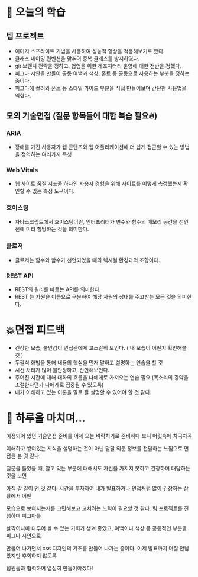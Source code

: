 # 📖 오늘의 학습

## 팀 프로젝트

- 이미지 스프라이트 기법을 사용하여 성능적 향상을 적용해보기로 했다.
- 클래스 네이밍 컨벤션을 맞추어 중복 클래스를 방지하였다.
- git 브랜치 전략을 정하고, 협업을 위한 레포지터리 운영에 대한 전반을 정했다.
- 피그마 시안을 만들어 공통 여백과 색상, 폰트 등 공동으로 사용하는 부분을 정하는 중이다.
- 피그마에 컬러와 폰트 등 스타일 가이드 부분을 직접 만들어보며 간단한 사용법을 익혔다.

## 모의 기술면접 (질문 항목들에 대한 복습 필요🔥)

### ARIA

- 장애를 가진 사용자가 웹 콘텐츠와 웹 어플리케이션에 더 쉽게 접근할 수 있는 방법을 정의하는
  여러가지 특성

### Web Vitals

- 웹 사이트 품질 지표중 하나인 사용자 경험을 위해 사이트를 어떻게 측정했는지 확인할 수 있는 측정 도구이다.

### 호이스팅

- 자바스크립트에서 호이스팅이란, 인터프리터가 변수와 함수의 메모리 공간을 선언 전에 미리 할당하는 것을 의미한다.

### 클로저

- 클로저는 함수와 함수가 선언되었을 때의 렉시컬 환경과의 조합이다.

### REST API

- REST의 원리를 따르는 API를 의미한다.
- REST 는 자원을 이름으로 구분하여 해당 자원의 상태를 주고받는 모든 것을 의미한다.

# 💥면접 피드백

- 긴장한 모습, 불안감이 면접관에게 고스란히 보인다.
  ( 내 모습이 어떤지 확인해볼 것 )
- 두괄식 화법을 통해 내용의 핵심을 먼저 말하고 설명하는 연습을 할 것
- 시선 처리가 많이 불안정하고, 산만해보인다.
- 주어진 시간에 대해 대화의 흐름을 나에게로 가져오는 연습 필요
  (목소리의 강약을 조절한다던가 나에게로 집중될 수 있도록)
- 내가 이해하고 있는 이론을 말로 잘 설명할 수 있어야 할 것 같다.

# 🤯 하루을 마치며…

예정되어 있던 기술면접 준비를 어제 오늘 벼락치기로 준비하다 보니 머릿속에 차곡차곡

이해하고 쌓여있는 지식을 설명하는 것이 아닌 달달 외운 정보를 전달하는 느낌으로 면접을 본 것 같다.

질문을 들었을 때, 알고 있는 부분에 대해서도 자신을 가지지 못하고 긴장하며 대답하는 것을 보면

아직 갈 길이 먼 것 같다. 시간을 투자하여 내가 발표하거나 면접처럼 많이 긴장하는 상황에서 어떤

모습으로 보여지는지를 고민해보고 고치려는 노력이 필요할 것 같다. 팀 프로젝트를 진행하며 피그마를

살짝이나마 다루어 볼 수 있는 기회가 생겨 좋았고, 여백이나 색상 등 공통적인 부분을 피그마 시안으로

만들어 나가면서 css 디자인의 기초를 만들어 나가는 중이다. 이제 발표까지 며칠 안남았지만 후회하지 않도록

팀원들과 협력하여 열심히 만들어야겠다!
